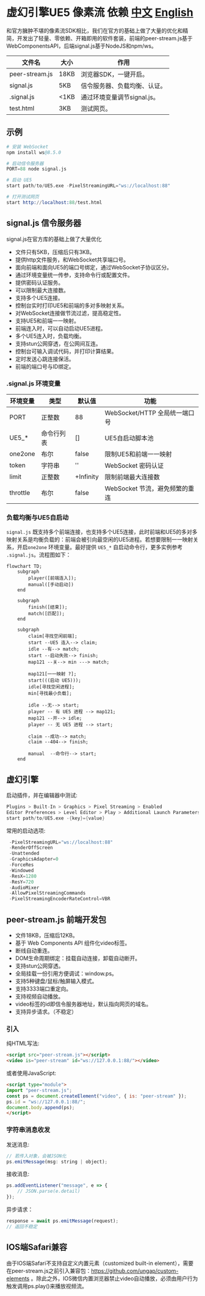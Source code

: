 # 虚幻引擎UE5 像素流 依赖 [中文](README-zh.md) [English](README.md)

和官方臃肿不堪的像素流SDK相比，我们在官方的基础上做了大量的优化和精简，开发出了轻量、零依赖、开箱即用的软件套装，前端的peer-stream.js基于WebComponentsAPI，后端signal.js基于NodeJS和npm/ws。

 | 文件名         | 大小 | 作用                         |
 | -------------- | ---- | ---------------------------- |
 | peer-stream.js | 18KB | 浏览器SDK，一键开启。        |
 | signal.js      | 5KB  | 信令服务器、负载均衡、认证。 |
 | .signal.js     | <1KB | 通过环境变量调节signal.js。  |
 | test.html      | 3KB  | 测试网页。                   |

## 示例

```s
# 安装 WebSocket
npm install ws@8.5.0

# 启动信令服务器
PORT=88 node signal.js

# 启动 UE5
start path/to/UE5.exe -PixelStreamingURL="ws://localhost:88"

# 打开测试网页
start http://localhost:88/test.html
```

## signal.js 信令服务器

signal.js在官方库的基础上做了大量优化

- 文件只有5KB，压缩后只有3KB。
- 提供http文件服务，和WebSocket共享端口号。
- 面向前端和面向UE5的端口号绑定，通过WebSocket子协议区分。
- 通过环境变量统一传参，支持命令行或配置文件。
- 提供密码认证服务。
- 可以限制最大连接数。
- 支持多个UE5连接。
- 控制台实时打印UE5和前端的多对多映射关系。
- 对WebSocket连接做节流过滤，提高稳定性。
- 支持UE5和前端一一映射。
- 前端连入时，可以自动启动UE5进程。
- 多个UE5连入时，负载均衡。
- 支持stun公网穿透，在公网间互连。
- 控制台可输入调试代码，并打印计算结果。
- 定时发送心跳连接保活。
- 前端的端口号与ID绑定。

### .signal.js 环境变量

| 环境变量 | 类型       | 默认值    | 功能                           |
| -------- | ---------- | --------- | ------------------------------ |
| PORT     | 正整数     | 88        | WebSocket/HTTP 全局统一端口号  |
| UE5_*    | 命令行列表 | []        | UE5自启动脚本池                |
| one2one  | 布尔       | false     | 限制UE5和前端一一映射          |
| token    | 字符串     | ''        | WebSocket 密码认证             |
| limit    | 正整数     | +Infinity | 限制前端最大连接数             |
| throttle | 布尔       | false     | WebSocket 节流，避免频繁的重连 |

### 负载均衡与UE5自启动

`signal.js` 既支持多个前端连接，也支持多个UE5连接，此时前端和UE5的多对多映射关系是均衡负载的：前端会被引向最空闲的UE5进程。若想要限制一一映射关系，开启`one2one` 环境变量。最好提供 `UE5_*` 自启动命令行，更多实例参考 `.signal.js`。流程图如下：

```mermaid
flowchart TD;
    subgraph  
        player([前端连入]);
        manual([手动启动])
    end

    subgraph   
        finish([结束]);
        match([匹配]);
    end

    subgraph  
        claim[寻找空闲前端];
        start --UE5 连入--> claim;
        idle --有--> match;
        start --启动失败--> finish;
        map121 --关--> min ---> match;  
       
        map121[一一映射 ?];
        start(((启动 UE5)));
        idle[寻找空闲进程];
        min[寻找最小负载];
    
        idle --无--> start;
        player -- 有 UE5 进程 --> map121;
        map121 --开--> idle; 
        player -- 无 UE5 进程 --> start;
       
        claim --成功--> match;
        claim --404--> finish;

        manual  --命令行--> start;
    end
```

## 虚幻引擎

启动插件，并在编辑器中测试:

```s
Plugins > Built-In > Graphics > Pixel Streaming > Enabled
Editor Preferences > Level Editor > Play > Additional Launch Parameters
start path/to/UE5.exe -{key}={value}
```

常用的启动选项:

```s
 -PixelStreamingURL="ws://localhost:88"
 -RenderOffScreen
 -Unattended
 -GraphicsAdapter=0
 -ForceRes
 -Windowed
 -ResX=1280
 -ResY=720
 -AudioMixer
 -AllowPixelStreamingCommands
 -PixelStreamingEncoderRateControl=VBR
```

## peer-stream.js 前端开发包

- 文件18KB，压缩后12KB。
- 基于 Web Components API 组件化video标签。
- 断线自动重连。
- DOM生命周期绑定：挂载自动连接，卸载自动断开。
- 支持stun公网穿透。
- 全局挂载一份引用方便调试：window.ps。
- 支持5种键盘/鼠标/触屏输入模式。
- 支持3333端口重定向。
- 支持视频自动播放。
- video标签的id即信令服务器地址，默认指向网页的域名。
- 支持异步请求。（不稳定）

### 引入

纯HTML写法:

```html
<script src="peer-stream.js"></script>
<video is="peer-stream" id="ws://127.0.0.1:88/"></video>
```

或者使用JavaScript:

```html
<script type="module">
import "peer-stream.js";
const ps = document.createElement("video", { is: "peer-stream" });
ps.id = "ws://127.0.0.1:88/";
document.body.append(ps);
</script>
```

### 字符串消息收发

发送消息:

```js
// 若传入对象，会被JSON化
ps.emitMessage(msg: string | object);
```

接收消息:

```js
ps.addEventListener("message", e => {
    // JSON.parse(e.detail)
});
```

异步请求：

```js
response = await ps.emitMessage(request);
// 返回不稳定
```

## IOS端Safari兼容

由于IOS端Safari不支持自定义内置元素（customized built-in element），需要在peer-stream.js之前引入兼容包：https://github.com/ungap/custom-elements 。除此之外，IOS微信内置浏览器禁止video自动播放，必须由用户行为触发调用ps.play()来播放视频流。